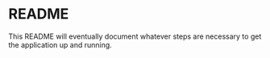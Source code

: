 # README

This README will eventually document whatever steps are necessary to get the
application up and running.
